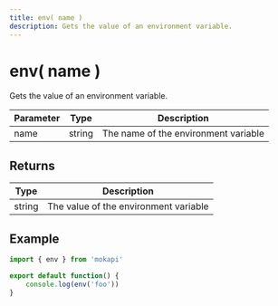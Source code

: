 ```yaml
---
title: env( name )
description: Gets the value of an environment variable.
---
```

# env( name )

Gets the value of an environment variable.

| Parameter | Type     | Description                          |
|-----------|----------|--------------------------------------|
| name      | string   | The name of the environment variable |

## Returns

| Type     | Description                           |
|----------|---------------------------------------|
| string   | The value of the environment variable |

## Example

```javascript
import { env } from 'mokapi'

export default function() {
    console.log(env('foo'))
}
```